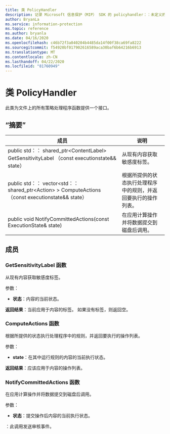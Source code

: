 ```yaml
---
title: 类 PolicyHandler
description: 记录 Microsoft 信息保护（MIP） SDK 的 policyhandler：：未定义的类。
author: BryanLa
ms.service: information-protection
ms.topic: reference
ms.author: bryanla
ms.date: 04/16/2020
ms.openlocfilehash: c46b72f3a040204b4485da14f00f38ca69fa8222
ms.sourcegitcommit: f54920bf017902616589aca30baf6b64216b6913
ms.translationtype: MT
ms.contentlocale: zh-CN
ms.lasthandoff: 04/22/2020
ms.locfileid: "81760949"
---
```

# <a name="class-policyhandler"></a>类 PolicyHandler 
此类为文件上的所有策略处理程序函数提供一个接口。
  
## <a name="summary"></a>“摘要”
 成员                        | 说明                                
--------------------------------|---------------------------------------------
public std：： shared_ptr\<ContentLabel\> GetSensitivityLabel （const executionstate&& state）  |  从现有内容获取敏感度标签。
public std：： vector\<std：： shared_ptr\<Action\> \> ComputeActions （const executionstate&& state）  |  根据所提供的状态执行处理程序中的规则，并返回要执行的操作列表。
public void NotifyCommittedActions(const ExecutionState& state)  |  在应用计算操作并将数据提交到磁盘后调用。
  
## <a name="members"></a>成员
  
### <a name="getsensitivitylabel-function"></a>GetSensitivityLabel 函数
从现有内容获取敏感度标签。

参数：  
* **状态**：内容的当前状态。 



  
**返回结果**：当前应用于内容的标签。 如果没有标签，则返回空。
  
### <a name="computeactions-function"></a>ComputeActions 函数
根据所提供的状态执行处理程序中的规则，并返回要执行的操作列表。

参数：  
* **state**：在其中运行规则的内容的当前执行状态。 



  
**返回结果**：应该应用于内容的操作列表。
  
### <a name="notifycommittedactions-function"></a>NotifyCommittedActions 函数
在应用计算操作并将数据提交到磁盘后调用。

参数：  
* **状态**：提交操作后内容的当前执行状态。 


：此调用发送审核事件。